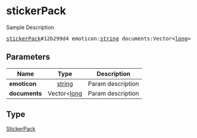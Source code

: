 # stickerPack

Sample Description

<pre>
<a href="../constructor/stickerPack.md">stickerPack</a>#12b299d4 emoticon:<a href="../type/string.md">string</a> documents:Vector&lt;<a href="../type/long.md">long</a>&gt; = <a href="../type/StickerPack.md">StickerPack</a>;
</pre>

## Parameters

| Name | Type | Description |
|------|:----:|-------------|
| **emoticon** | [string](../type/string.md) | Param description |
| **documents** | Vector<[long](../type/long.md) | Param description |

## Type

[StickerPack](../type/StickerPack.md)
